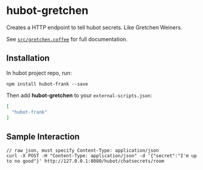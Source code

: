 # hubot-gretchen

Creates a HTTP endpoint to tell hubot secrets.  Like Gretchen Weiners.

See [`src/gretchen.coffee`](src/gretchen.coffee) for full documentation.

## Installation

In hubot project repo, run:

`npm install hubot-frank --save`

Then add **hubot-gretchen** to your `external-scripts.json`:

```json
[
  "hubot-frank"
]
```

## Sample Interaction

```
// raw json, must specify Content-Type: application/json
curl -X POST -H "Content-Type: application/json" -d '{"secret":"I'm up to no good"}' http://127.0.0.1:8080/hubot/chatsecrets/room
```
